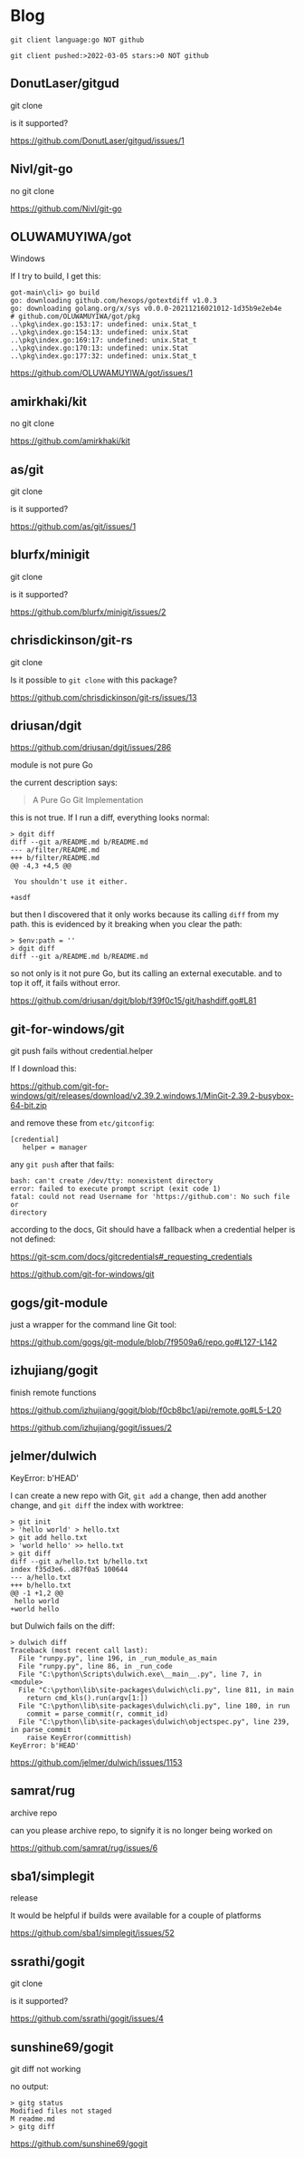 # Blog

~~~
git client language:go NOT github

git client pushed:>2022-03-05 stars:>0 NOT github
~~~

## DonutLaser/gitgud

git clone

is it supported?

https://github.com/DonutLaser/gitgud/issues/1

## Nivl/git-go

no git clone

https://github.com/Nivl/git-go

## OLUWAMUYIWA/got

Windows

If I try to build, I get this:

~~~
got-main\cli> go build
go: downloading github.com/hexops/gotextdiff v1.0.3
go: downloading golang.org/x/sys v0.0.0-20211216021012-1d35b9e2eb4e
# github.com/OLUWAMUYIWA/got/pkg
..\pkg\index.go:153:17: undefined: unix.Stat_t
..\pkg\index.go:154:13: undefined: unix.Stat
..\pkg\index.go:169:17: undefined: unix.Stat_t
..\pkg\index.go:170:13: undefined: unix.Stat
..\pkg\index.go:177:32: undefined: unix.Stat_t
~~~

https://github.com/OLUWAMUYIWA/got/issues/1

## amirkhaki/kit

no git clone

https://github.com/amirkhaki/kit

## as/git

git clone

is it supported?

https://github.com/as/git/issues/1

## blurfx/minigit

git clone

is it supported?

https://github.com/blurfx/minigit/issues/2

## chrisdickinson/git-rs

git clone

Is it possible to `git clone` with this package?

https://github.com/chrisdickinson/git-rs/issues/13

## driusan/dgit

https://github.com/driusan/dgit/issues/286

module is not pure Go

the current description says:

> A Pure Go Git Implementation 

this is not true. If I run a diff, everything looks normal:

~~~
> dgit diff
diff --git a/README.md b/README.md
--- a/filter/README.md
+++ b/filter/README.md
@@ -4,3 +4,5 @@

 You shouldn't use it either.

+asdf
~~~

but then I discovered that it only works because its calling `diff` from my
path. this is evidenced by it breaking when you clear the path:

~~~
> $env:path = ''
> dgit diff
diff --git a/README.md b/README.md
~~~

so not only is it not pure Go, but its calling an external executable. and to
top it off, it fails without error.

https://github.com/driusan/dgit/blob/f39f0c15/git/hashdiff.go#L81

## git-for-windows/git

git push fails without credential.helper

If I download this:

https://github.com/git-for-windows/git/releases/download/v2.39.2.windows.1/MinGit-2.39.2-busybox-64-bit.zip

and remove these from `etc/gitconfig`:

~~~init
[credential]
   helper = manager
~~~

any `git push` after that fails:

~~~
bash: can't create /dev/tty: nonexistent directory
error: failed to execute prompt script (exit code 1)
fatal: could not read Username for 'https://github.com': No such file or
directory
~~~

according to the docs, Git should have a fallback when a credential helper is
not defined:

<https://git-scm.com/docs/gitcredentials#_requesting_credentials>

https://github.com/git-for-windows/git

## gogs/git-module

just a wrapper for the command line Git tool:

https://github.com/gogs/git-module/blob/7f9509a6/repo.go#L127-L142

## izhujiang/gogit

finish remote functions

https://github.com/izhujiang/gogit/blob/f0cb8bc1/api/remote.go#L5-L20

https://github.com/izhujiang/gogit/issues/2

## jelmer/dulwich

KeyError: b'HEAD'

I can create a new repo with Git, `git add` a change, then add another change,
and `git diff` the index with worktree:

~~~
> git init
> 'hello world' > hello.txt
> git add hello.txt
> 'world hello' >> hello.txt
> git diff
diff --git a/hello.txt b/hello.txt
index f35d3e6..d87f0a5 100644
--- a/hello.txt
+++ b/hello.txt
@@ -1 +1,2 @@
 hello world
+world hello
~~~

but Dulwich fails on the diff:

~~~
> dulwich diff
Traceback (most recent call last):
  File "runpy.py", line 196, in _run_module_as_main
  File "runpy.py", line 86, in _run_code
  File "C:\python\Scripts\dulwich.exe\__main__.py", line 7, in <module>
  File "C:\python\lib\site-packages\dulwich\cli.py", line 811, in main
    return cmd_kls().run(argv[1:])
  File "C:\python\lib\site-packages\dulwich\cli.py", line 180, in run
    commit = parse_commit(r, commit_id)
  File "C:\python\lib\site-packages\dulwich\objectspec.py", line 239, in parse_commit
    raise KeyError(committish)
KeyError: b'HEAD'
~~~

https://github.com/jelmer/dulwich/issues/1153

## samrat/rug

archive repo

can you please archive repo, to signify it is no longer being worked on

https://github.com/samrat/rug/issues/6

## sba1/simplegit

release

It would be helpful if builds were available for a couple of platforms

https://github.com/sba1/simplegit/issues/52

## ssrathi/gogit

git clone

is it supported?

https://github.com/ssrathi/gogit/issues/4

## sunshine69/gogit

git diff not working

no output:

~~~
> gitg status
Modified files not staged
M readme.md
> gitg diff
~~~

https://github.com/sunshine69/gogit
